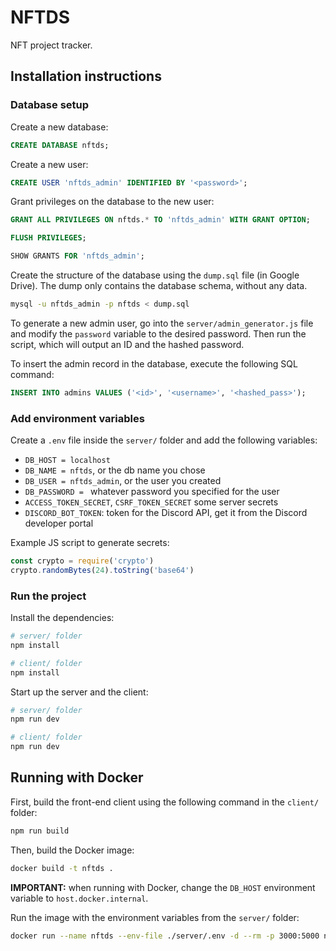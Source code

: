 # NFTDS

NFT project tracker.

## Installation instructions

### Database setup

Create a new database:

```sql
CREATE DATABASE nftds;
```

Create a new user: 

```sql
CREATE USER 'nftds_admin' IDENTIFIED BY '<password>';
```

Grant privileges on the database to the new user:

```sql
GRANT ALL PRIVILEGES ON nftds.* TO 'nftds_admin' WITH GRANT OPTION;

FLUSH PRIVILEGES;

SHOW GRANTS FOR 'nftds_admin';
```

Create the structure of the database using the `dump.sql` file (in Google Drive). The dump only contains the database schema, without any data.

```bash
mysql -u nftds_admin -p nftds < dump.sql
```

To generate a new admin user, go into the `server/admin_generator.js` file and modify the `password` variable to the desired password. Then run the script, which will output an ID and the hashed password. 

To insert the admin record in the database, execute the following SQL command: 

```sql
INSERT INTO admins VALUES ('<id>', '<username>', '<hashed_pass>');
```

### Add environment variables

Create a `.env` file inside the `server/` folder and add the following variables:

- `DB_HOST = localhost`
- `DB_NAME = nftds`, or the db name you chose
- `DB_USER = nftds_admin`, or the user you created
- `DB_PASSWORD = ` whatever password you specified for the user
- `ACCESS_TOKEN_SECRET`, `CSRF_TOKEN_SECRET` some server secrets
- `DISCORD_BOT_TOKEN`: token for the Discord API, get it from the Discord developer portal

Example JS script to generate secrets:

```js
const crypto = require('crypto')
crypto.randomBytes(24).toString('base64')
```

### Run the project

Install the dependencies:

```bash
# server/ folder
npm install

# client/ folder
npm install
```

Start up the server and the client:

```bash
# server/ folder
npm run dev

# client/ folder
npm run dev
```

## Running with Docker

First, build the front-end client using the following command in the `client/` folder:

```bash
npm run build
```

Then, build the Docker image:

```bash
docker build -t nftds .
```

**IMPORTANT:** when running with Docker, change the `DB_HOST` environment variable to `host.docker.internal`.

Run the image with the environment variables from the `server/` folder:

```bash
docker run --name nftds --env-file ./server/.env -d --rm -p 3000:5000 nftds
```




